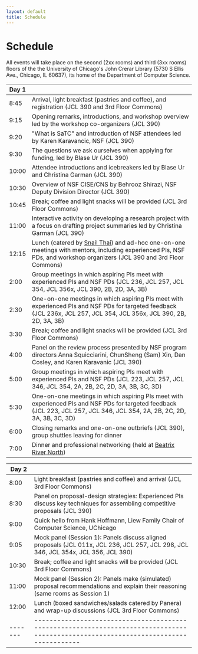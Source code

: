 ```yaml
---
layout: default
title: Schedule
---
```


# Schedule

All events will take place on the second (2xx rooms) and third (3xx rooms) floors of the the University of Chicago's John Crerar Library (5730 S Ellis Ave., Chicago, IL 60637), its home of the Department of Computer Science.

| Day 1 |                                                                                                                                                                                           |
| ----- | ----------------------------------------------------------------------------------------------------------------------------------------------------------------------------------------- |
| 8:45  | Arrival, light breakfast (pastries and coffee), and registration (JCL 390 and 3rd Floor Commons)                                                                                          |
| 9:15  | Opening remarks, introductions, and workshop overview led by the workshop co-organizers (JCL 390)                                                                                         |
| 9:20  | "What is SaTC" and introduction of NSF attendees led by Karen Karavancic, NSF (JCL 390)                                                                                                   |
| 9:30  | The questions we ask ourselves when applying for funding, led by Blase Ur (JCL 390)                                                                                                       |
| 10:00 | Attendee introductions and icebreakers led by Blase Ur and Christina Garman (JCL 390)                                                                                                     |
| 10:30 | Overview of NSF CISE/CNS by Behrooz Shirazi, NSF Deputy Division Director (JCL 390)                                                                                                       |
| 10:45 | Break; coffee and light snacks will be provided (JCL 3rd Floor Commons)                                                                                                                   |
| 11:00 | Interactive activity on developing a research project with a focus on drafting project summaries led by Christina Garman (JCL 390)                                                        |
| 12:15 | Lunch (catered by [Snail Thai](https://snailthai.com/)) and ad-hoc one-on-one meetings with mentors, including experienced PIs, NSF PDs, and workshop organizers (JCL 390 and 3rd Floor Commons) |
| 2:00  | Group meetings in which aspiring PIs meet with experienced PIs and NSF PDs (JCL 236, JCL 257, JCL 354, JCL 356x, JCL 390, 2B, 2D, 3A, 3B)                                                 |
| 2:30  | One-on-one meetings in which aspiring PIs meet with experienced PIs and NSF PDs for targeted feedback (JCL 236x, JCL 257, JCL 354, JCL 356x, JCL 390, 2B, 2D, 3A, 3B)                     |
| 3:30  | Break; coffee and light snacks will be provided (JCL 3rd Floor Commons)                                                                                                                   |
| 4:00  | Panel on the review process presented by NSF program directors Anna Squicciarini, ChunSheng (Sam) Xin, Dan Cosley, and Karen Karavanic (JCL 390)                                          |
| 5:00  | Group meetings in which aspiring PIs meet with experienced PIs and NSF PDs (JCL 223, JCL 257, JCL 346, JCL 354, 2A, 2B, 2C, 2D, 3A, 3B, 3C, 3D)                                           |
| 5:30  | One-on-one meetings in which aspiring PIs meet with experienced PIs and NSF PDs for targeted feedback  (JCL 223, JCL 257, JCL 346, JCL 354, 2A, 2B, 2C, 2D, 3A, 3B, 3C, 3D)               |
| 6:00  | Closing remarks and one-on-one outbriefs (JCL 390), group shuttles leaving for dinner                                                                                                     |
| 7:00  | Dinner and professional networking (held at [Beatrix River North](https://www.beatrixrestaurants.com/beatrix/river-north/))                                                               |

| Day 2   |                                                                                                                                      |
| ------- | ------------------------------------------------------------------------------------------------------------------------------------ |
| 8:00    | Light breakfast (pastries and coffee) and arrival (JCL 3rd Floor Commons)                                                            |
| 8:30    | Panel on proposal-design strategies: Experienced PIs discuss key techniques for assembling competitive proposals (JCL 390)           |
| 9:00    | Quick hello from Hank Hoffmann, Liew Family Chair of Computer Science, UChicago                                                      |
| 9:05    | Mock panel (Session 1): Panels discuss aligned proposals (JCL 011x, JCL 236, JCL 257, JCL 298, JCL 346, JCL 354x, JCL 356, JCL 390)  |
| 10:30   | Break; coffee and light snacks will be provided (JCL 3rd Floor Commons)                                                              |
| 11:00   | Mock panel (Session 2): Panels make (simulated) proposal recommendations and explain their reasoning (same rooms as Session 1)       |
| 12:00   | Lunch (boxed sandwiches/salads catered by Panera) and wrap-up discussions (JCL 3rd Floor Commons)                                    |
| ------- | ------------------------------------------------------------------------------------------------------------------------------------ |

<!--

last year's detailed schedule
* Thursday, May 9th
  * 8:30am : Arrival, Breakfast, and Registration

  * 9:30 : Opening remarks
     * Organizers will welcome everyone to the event

  * 9:45 : Introductions and Icebreakers
     * We will go around the room and do introductions, and break up into groups for a icebreaker activity

  * 10:45 : Coffee break


  * 11:00 : Panel 1: Research Project Development
    * Serge Egelman, Siddharth Garg, Michelle Mazurek, and Peter Peterson will share insights from their proposal writing and development process, including stories of successes and failures. Rachel Greenstadt will moderate.

  * 12:15 : Lunch and One-on-one meetings
    * NSF Mentors: Jeremy Epstein, Li Yang, Phillip Regalia, Daniela Oliveira, Anna Squicciarini, Dan Cosley, James Joshi, Chungsheng Xin, Cliff Wang, James Joshi
	* Community Mentors: Adam Aviv, Rachel Greenstadt, Serge Egelman, Arkady Yerukhimovich, Michelle MAzurek, Peter Peterson, Ramesh Karri, and Sidharth Garg

  * 2:15 : Panel 2: Panel Review Process
    * NSF Program Officers: Li Yang, Jeremy Epstein, Phillip Regalia, and Daniela Oliveira will share their insights about the panel reviewing process. Adam Aviv will moderate this panel.
  * 3:45 : Break
  * 4:15 : BOF sessions
    * Participants will submit topics they are interested in discussion, and we will break into smaller groups to address those topics with aspiring PIs and mentors

  * 6:00 : Closing Remarks and Outbrief
    * Each BOF leader will present a quick outbrief of the group.

  * 6:30 : Dinner
    * There will be a buffet dinner and network event.

* Friday, May 5th
  * 8:00 : Breakfast
  * 8:30 : Opening Remarks
    * Guidance on the review process

  * 9:00 : Mock Panel Session 1
    * Panels will meet to discuss all aligned proposals
	* Panel Moderators will include:
      * NSF Mentors: Jeremy Epstein, Li Yang, Phillip Regalia, Daniela Oliveira, Anna Squicciarini, Dan Cosley, James Joshi, Chungsheng Xin, Cliff Wang, James Joshi
      * Community Mentors: Adam Aviv, Rachel Greenstadt, Serge Egelman, Arkady Yerukhimovich, Michelle MAzurek, Peter Peterson, Ramesh Karri, and Sidharth Garg

  * 10:30 : Break
  * 11:00 : Mock Panel session 2
    * Panels will meet and write a recommendation for each proposals
	* Panel Moderators will include:
      * NSF Mentors: Jeremy Epstein, Li Yang, Phillip Regalia, Daniela Oliveira, Anna Squicciarini, Dan Cosley, James Joshi, Chungsheng Xin, Cliff Wang, James Joshi
      * Community Mentors: Adam Aviv, Rachel Greenstadt, Serge Egelman, Arkady Yerukhimovich, Michelle MAzurek, Peter Peterson, Ramesh Karri, and Sidharth Garg

  * 12:30 : Box Lunches to-go
    * Box lunches provided as you head out

-->
